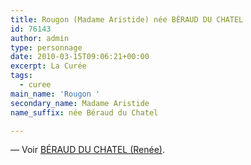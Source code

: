 ```yaml
---
title: Rougon (Madame Aristide) née BÉRAUD DU CHATEL
id: 76143
author: admin
type: personnage
date: 2010-03-15T09:06:21+00:00
excerpt: La Curée
tags:
  - curee
main_name: 'Rougon '
secondary_name: Madame Aristide
name_suffix: née Béraud du Chatel

---
```

— Voir <a href="/personnage/beraud-du-chatel-renee/" target="_self">BÉRAUD DU CHATEL (Renée)</a>.